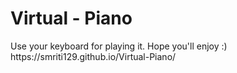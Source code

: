 # Virtual - Piano

<p> Use your keyboard for playing it. Hope you'll enjoy :)
  https://smriti129.github.io/Virtual-Piano/ </p>
